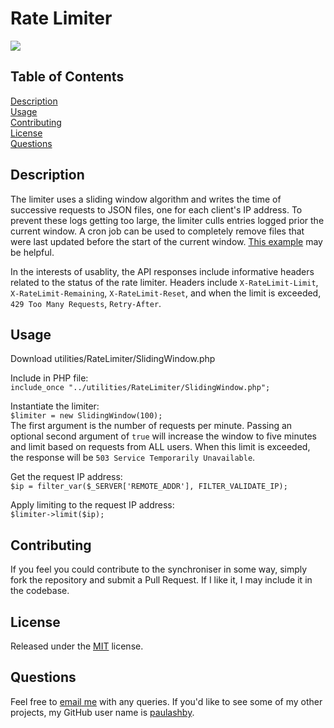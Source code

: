 # Rate Limiter

[<img src="https://img.shields.io/badge/License-MIT-yellow.svg">](https://opensource.org/licenses/MIT)

## Table of Contents

[Description](#description)<br />[Usage](#usage)<br />[Contributing](#contributing)<br />[License](#license)<br />[Questions](#questions)<br />

## Description
The limiter uses a sliding window algorithm and writes the time of successive requests to JSON files, one for each client's IP address. To prevent these logs getting too large, the limiter culls entries logged prior the current window. A cron job can be used to completely remove files that were last updated before the start of the current window. [This example](https://github.com/paulashby/open-triviata-api/blob/main/public/culler.php) may be helpful.

In the interests of usablity, the API responses include informative headers related to the status of the rate limiter. Headers include ```X-RateLimit-Limit```, ```X-RateLimit-Remaining```, ```X-RateLimit-Reset```, and when the limit is exceeded, ```429 Too Many Requests```, ```Retry-After```. 

## Usage
Download utilities/RateLimiter/SlidingWindow.php

Include in PHP file:<br />
```include_once "../utilities/RateLimiter/SlidingWindow.php";```<br />

Instantiate the limiter:<br />
```$limiter = new SlidingWindow(100);```<br />
The first argument is the number of requests per minute.
Passing an optional second argument of ```true``` will increase the window to five minutes and limit based on requests from ALL users. When this limit is exceeded, the response will be ```503 Service Temporarily Unavailable```.

Get the request IP address:<br />
```$ip = filter_var($_SERVER['REMOTE_ADDR'], FILTER_VALIDATE_IP);```<br />

Apply limiting to the request IP address:<br />
```$limiter->limit($ip);```

## Contributing

If you feel you could contribute to the synchroniser in some way, simply fork the repository and submit a Pull Request. If I like it, I may include it in the codebase.
  
## License
  
Released under the [MIT](https://opensource.org/licenses/MIT) license.

## Questions

Feel free to [email me](mailto:paul@primitive.co?subject=OpenTriviataSynchroniser%20query%20from%20GitHub) with any queries. If you'd like to see some of my other projects, my GitHub user name is [paulashby](https://github.com/paulashby).

